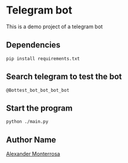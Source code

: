 # Telegram bot

This is a demo project of a telegram bot

## Dependencies

```
pip install requirements.txt
```

## Search telegram to test the bot

```
@Bottest_bot_bot_bot_bot
```

## Start the program

```
python ./main.py
```

## Author Name

[Alexander Monterrosa](https://github.com/Alex108-lab)
